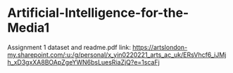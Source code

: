 # Artificial-Intelligence-for-the-Media1
Assignment 1 dataset and readme.pdf link: https://artslondon-my.sharepoint.com/:u:/g/personal/x_yin0220221_arts_ac_uk/ERsVhcf6_iJMjh_xD3gxXA8BOApZgeYWN6bsLuesRiaZjQ?e=1scaFj 
